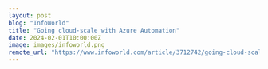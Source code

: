 ```yaml
---
layout: post
blog: "InfoWorld"
title: "Going cloud-scale with Azure Automation"
date: 2024-02-01T10:00:00Z
image: images/infoworld.png
remote_url: "https://www.infoworld.com/article/3712742/going-cloud-scale-with-azure-automation.html#tk.rss_applicationdevelopment"
---
```

